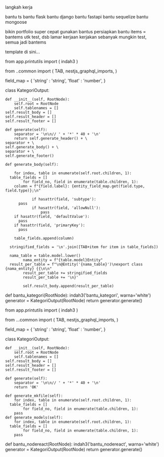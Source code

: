 langkah kerja

bantu ts
bantu flask
bantu django
bantu fastapi
bantu sequelize
bantu mongoose

bikin portfolio super cepat gunakan bantus
persiapkan bantu items = bantems utk test, dsb
lamar kerjaan
kerjakan sebanyak mungkin test, semua jadi bantems

template di sini...

from app.printutils import (
	indah3
)

from ..common import (
  TAB,
  nestjs_graphql_imports,
)

field_map = {
	'string'						: 'string',
	'float'							: 'number',
}

class KategoriOutput:

	def __init__(self, RootNode):
		self.root = RootNode
		self.tablenames = []
    self.result_body = []
    self.result_header = []
    self.result_footer = []

	def generate(self):
		separator = '\n\n// ' + '*' * 40 + '\n'
		return self.generate_header() + \
    separator + \
    self.generate_body() + \
    separator + \
    self.generate_footer()

	def generate_body(self):

		for index, table in enumerate(self.root.children, 1):
      table_fields = []
			for field_no, field in enumerate(table.children, 1):
        column = f"{field.label}: {entity_field_map.get(field.type, field.type)};\n"

				if hasattr(field, 'subtype'):
          pass
				if hasattr(field, 'allowNull'):
					pass
        if hasattr(field, 'defaultValue'):
          pass
        if hasattr(field, 'primaryKey'):
          pass

        table_fields.append(column)

      stringified_fields = '\n'.join([TAB+item for item in table_fields])

      nama_table = table.model.lower()
			nama_entity = f"{table.model}Entity"
      result_per_table = f"\n@Entity('{nama_table}')\nexport class {nama_entity} {{\n\n"
			result_per_table += stringified_fields
			result_per_table += '\n}'

			self.result_body.append(result_per_table)

def bantu_kategori(RootNode):
	indah3('bantu_kategori', warna='white')
	generator = KategoriOutput(RootNode)
	return generator.generate()







from app.printutils import (
	indah3
)

from ...common import (
  TAB,
  nestjs_graphql_imports,
)

field_map = {
	'string'						: 'string',
	'float'							: 'number',
}

class KategoriOutput:

	def __init__(self, RootNode):
		self.root = RootNode
		self.tablenames = []
    self.result_body = []
    self.result_header = []
    self.result_footer = []

	def generate(self):
		separator = '\n\n// ' + '*' * 40 + '\n'
		return 'OK'

	def generate_mkfile(self):
		for index, table in enumerate(self.root.children, 1):
      table_fields = []
			for field_no, field in enumerate(table.children, 1):
        pass
	def generate_models(self):
		for index, table in enumerate(self.root.children, 1):
      table_fields = []
			for field_no, field in enumerate(table.children, 1):
        pass

def bantu_nodereact(RootNode):
	indah3('bantu_nodereact', warna='white')
	generator = KategoriOutput(RootNode)
	return generator.generate()
